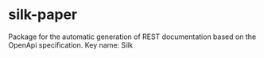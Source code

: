 # silk-paper
Package for the automatic generation of REST documentation based on the OpenApi specification. Key name: Silk
